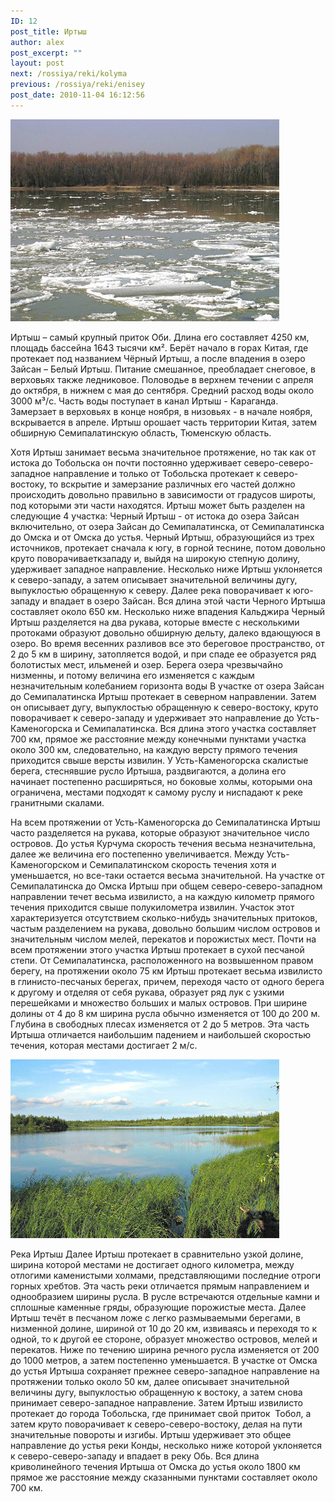 ```yaml
---
ID: 12
post_title: Иртыш
author: alex
post_excerpt: ""
layout: post
next: /rossiya/reki/kolyma
previous: /rossiya/reki/enisey
post_date: 2010-11-04 16:12:56
---
```


 

![](/img/book/567.jpg)

Иртыш – самый крупный приток Оби. Длина его составляет 4250 км, площадь бассейна 1643 тысячи км&#178;. Берёт начало в горах Китая, где протекает под названием Чёрный Иртыш, а после впадения в озеро Зайсан – Белый Иртыш. Питание смешанное, преобладает снеговое, в верховьях также ледниковое. Половодье в верхнем течении с апреля до октября, в нижнем с мая до сентября. Средний расход воды около 3000 м&#179;/с. Часть воды поступает в канал Иртыш - Караганда. Замерзает в верховьях в конце ноября, в низовьях - в начале ноября, вскрывается в апреле. Иртыш орошает часть территории Китая, затем обширную Семипалатинскую область, Тюменскую область.
  
Хотя Иртыш занимает весьма значительное протяжение, но так как от истока до Тобольска он почти постоянно удерживает северо-северо-западное направление и только от Тобольска протекает к северо-востоку, то вскрытие и замерзание различных его частей должно происходить довольно правильно в зависимости от градусов широты, под которыми эти части находятся. 
Иртыш может быть разделен на следующие 4 участка: Черный Иртыш - от истока до озера Зайсан включительно, от озера Зайсан до Семипалатинска, от Семипалатинска до Омска и от Омска до устья.
Черный Иртыш, образующийся из трех источников, протекает сначала к югу, в горной теснине, потом довольно круто поворачиваеткзападу и, выйдя на широкую степную долину, удерживает западное направление. Несколько ниже Иртыш уклоняется к северо-западу, а затем описывает значительной величины дугу, выпуклостью обращенную к северу. Далее река поворачивает к юго-западу и впадает в озеро Зайсан. Вся длина этой части Черного Иртыша составляет около 650 км. Несколько ниже впадения Кальджира Черный Иртыш разделяется на два рукава, которые вместе с несколькими протоками образуют довольно обширную дельту, далеко вдающуюся в озеро. Во время весенних разливов все это береговое пространство, от 2 до 5 км в ширину, затопляется водой, и при спаде ее образуется ряд болотистых мест, ильменей и озер. Берега озера чрезвычайно низменны, и потому величина его изменяется с каждым незначительным колебанием горизонта воды
В участке от озера Зайсан до Семипалатинска Иртыш протекает в северном направлении. Затем он описывает дугу, выпуклостью обращенную к северо-востоку, круто поворачивает к северо-западу и удерживает это направление до Усть-Каменогорска и Семипалатинска. Вся длина этого участка составляет 700 км, прямое же расстояние между конечными пунктами участка около 300 км, следовательно, на каждую версту прямого течения приходится свыше версты извилин. У Усть-Каменогорска скалистые берега, стеснявшие русло Иртыша, раздвигаются, а долина его начинает постепенно расширяться, но боковые холмы, которыми она ограничена, местами подходят к самому руслу и ниспадают к реке гранитными скалами.  
  
На всем протяжении от Усть-Каменогорска до Семипалатинска Иртыш часто разделяется на рукава, которые образуют значительное число островов. До устья Курчума скорость течения весьма незначительна, далее же величина его постепенно увеличивается. Между Усть-Каменогорском и Семипалатинском скорость течения хотя и уменьшается, но все-таки остается весьма значительной. 
На участке от Семипалатинска до Омска Иртыш при общем северо-северо-западном направлении течет весьма извилисто, а на каждую километр прямого течения приходится свыше полукилометра извилин. Участок этот характеризуется отсутствием сколько-нибудь значительных притоков, частым разделением на рукава, довольно большим числом островов и значительным числом мелей, перекатов и порожистых мест. Почти на всем протяжении этого участка Иртыш протекает в сухой песчаной степи. 
От Семипалатинска, расположенного на возвышенном правом берегу, на протяжении около 75 км Иртыш протекает весьма извилисто в глинисто-песчаных берегах, причем, переходя часто от одного берега к другому и отделяя от себя рукава, образует ряд лук с узкими перешейками и множество больших и малых островов. При ширине долины от 4 до 8 км ширина русла обычно изменяется от 100 до 200 м. Глубина в свободных плесах изменяется от 2 до 5 метров. Эта часть Иртыша отличается наибольшим падением и наибольшей скоростью течения, которая местами достигает 2 м/с. 


![](/img/text/vodn_resursi/reki/irtish/2.jpg)

Река Иртыш 
Далее Иртыш протекает в сравнительно узкой долине, ширина которой местами не достигает одного километра, между отлогими каменистыми холмами, представляющими последние отроги горных хребтов. Эта часть реки отличается прямым направлением и однообразием ширины русла. В русле встречаются отдельные камни и сплошные каменные гряды, образующие порожистые места. Далее Иртыш течёт в песчаном ложе с легко размываемыми берегами, в низменной долине, шириной от 10 до 20 км, извиваясь и переходя то к одной, то к другой ее стороне, образует множество островов, мелей и перекатов. Ниже по течению ширина речного русла изменяется от 200 до 1000 метров, а затем постепенно уменьшается.
В участке от Омска до устья Иртыша сохраняет прежнее северо-западное направление на протяжении только около 50 км, далее описывает значительной величины дугу, выпуклостью обращенную к востоку, а затем снова принимает северо-западное направление. Затем Иртыш извилисто протекает до города Тобольска, где принимает свой приток &nbsp;Тобол, а затем круто поворачивает к северо-северо-востоку, делая на пути значительные повороты и изгибы. Иртыш удерживает это общее направление до устья реки Конды, несколько ниже которой уклоняется к северо-северо-западу и впадает в реку Обь. Вся длина криволинейного течения Иртыша от Омска до устья около 1800 км прямое же расстояние между сказанными пунктами составляет около 700 км.